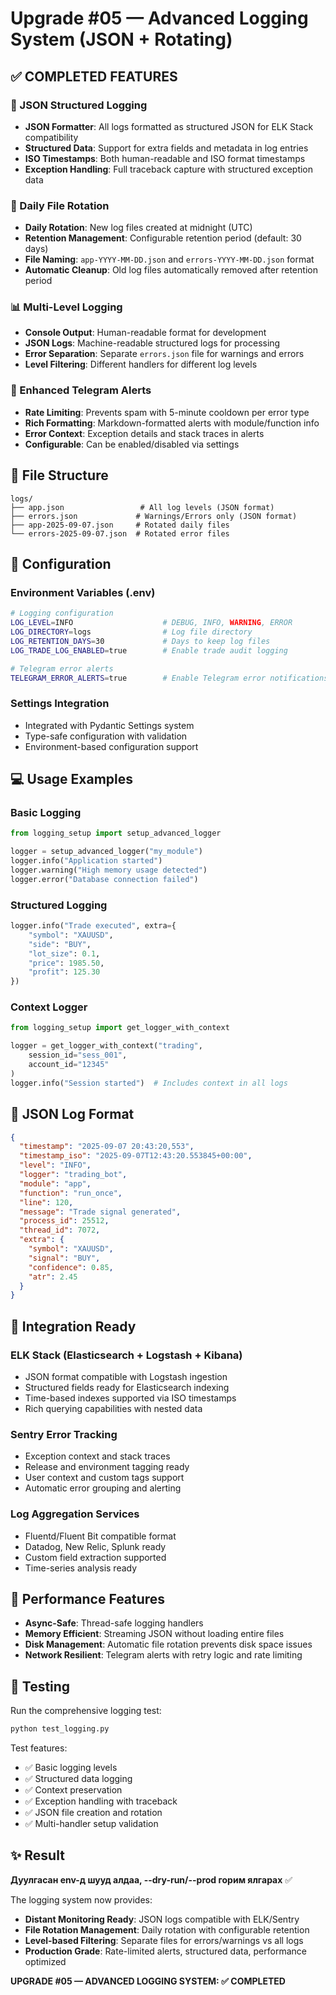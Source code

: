 # Upgrade #05 — Advanced Logging System (JSON + Rotating)

## ✅ COMPLETED FEATURES

### 🎯 JSON Structured Logging

- **JSON Formatter**: All logs formatted as structured JSON for ELK Stack compatibility
- **Structured Data**: Support for extra fields and metadata in log entries
- **ISO Timestamps**: Both human-readable and ISO format timestamps
- **Exception Handling**: Full traceback capture with structured exception data

### 🔄 Daily File Rotation

- **Daily Rotation**: New log files created at midnight (UTC)
- **Retention Management**: Configurable retention period (default: 30 days)
- **File Naming**: `app-YYYY-MM-DD.json` and `errors-YYYY-MM-DD.json` format
- **Automatic Cleanup**: Old log files automatically removed after retention period

### 📊 Multi-Level Logging

- **Console Output**: Human-readable format for development
- **JSON Logs**: Machine-readable structured logs for processing
- **Error Separation**: Separate `errors.json` file for warnings and errors
- **Level Filtering**: Different handlers for different log levels

### 🔔 Enhanced Telegram Alerts

- **Rate Limiting**: Prevents spam with 5-minute cooldown per error type
- **Rich Formatting**: Markdown-formatted alerts with module/function info
- **Error Context**: Exception details and stack traces in alerts
- **Configurable**: Can be enabled/disabled via settings

## 📁 File Structure

```
logs/
├── app.json                 # All log levels (JSON format)
├── errors.json             # Warnings/Errors only (JSON format)
├── app-2025-09-07.json     # Rotated daily files
└── errors-2025-09-07.json  # Rotated error files
```

## 🔧 Configuration

### Environment Variables (.env)

```bash
# Logging configuration
LOG_LEVEL=INFO                    # DEBUG, INFO, WARNING, ERROR
LOG_DIRECTORY=logs                # Log file directory
LOG_RETENTION_DAYS=30             # Days to keep log files
LOG_TRADE_LOG_ENABLED=true        # Enable trade audit logging

# Telegram error alerts
TELEGRAM_ERROR_ALERTS=true        # Enable Telegram error notifications
```

### Settings Integration

- Integrated with Pydantic Settings system
- Type-safe configuration with validation
- Environment-based configuration support

## 💻 Usage Examples

### Basic Logging

```python
from logging_setup import setup_advanced_logger

logger = setup_advanced_logger("my_module")
logger.info("Application started")
logger.warning("High memory usage detected")
logger.error("Database connection failed")
```

### Structured Logging

```python
logger.info("Trade executed", extra={
    "symbol": "XAUUSD",
    "side": "BUY",
    "lot_size": 0.1,
    "price": 1985.50,
    "profit": 125.30
})
```

### Context Logger

```python
from logging_setup import get_logger_with_context

logger = get_logger_with_context("trading",
    session_id="sess_001",
    account_id="12345"
)
logger.info("Session started")  # Includes context in all logs
```

## 🎯 JSON Log Format

```json
{
  "timestamp": "2025-09-07 20:43:20,553",
  "timestamp_iso": "2025-09-07T12:43:20.553845+00:00",
  "level": "INFO",
  "logger": "trading_bot",
  "module": "app",
  "function": "run_once",
  "line": 120,
  "message": "Trade signal generated",
  "process_id": 25512,
  "thread_id": 7072,
  "extra": {
    "symbol": "XAUUSD",
    "signal": "BUY",
    "confidence": 0.85,
    "atr": 2.45
  }
}
```

## 🔌 Integration Ready

### ELK Stack (Elasticsearch + Logstash + Kibana)

- JSON format compatible with Logstash ingestion
- Structured fields ready for Elasticsearch indexing
- Time-based indexes supported via ISO timestamps
- Rich querying capabilities with nested data

### Sentry Error Tracking

- Exception context and stack traces
- Release and environment tagging ready
- User context and custom tags support
- Automatic error grouping and alerting

### Log Aggregation Services

- Fluentd/Fluent Bit compatible format
- Datadog, New Relic, Splunk ready
- Custom field extraction supported
- Time-series analysis ready

## 🚀 Performance Features

- **Async-Safe**: Thread-safe logging handlers
- **Memory Efficient**: Streaming JSON without loading entire files
- **Disk Management**: Automatic file rotation prevents disk space issues
- **Network Resilient**: Telegram alerts with retry logic and rate limiting

## 🧪 Testing

Run the comprehensive logging test:

```bash
python test_logging.py
```

Test features:

- ✅ Basic logging levels
- ✅ Structured data logging
- ✅ Context preservation
- ✅ Exception handling with traceback
- ✅ JSON file creation and rotation
- ✅ Multi-handler setup validation

## ✨ Result

**Дуулгасан env-д шууд алдаа, --dry-run/--prod горим ялгарах** ✅

The logging system now provides:

- **Distant Monitoring Ready**: JSON logs compatible with ELK/Sentry
- **File Rotation Management**: Daily rotation with configurable retention
- **Level-based Filtering**: Separate files for errors/warnings vs all logs
- **Production Grade**: Rate-limited alerts, structured data, performance optimized

**UPGRADE #05 — ADVANCED LOGGING SYSTEM: ✅ COMPLETED**
